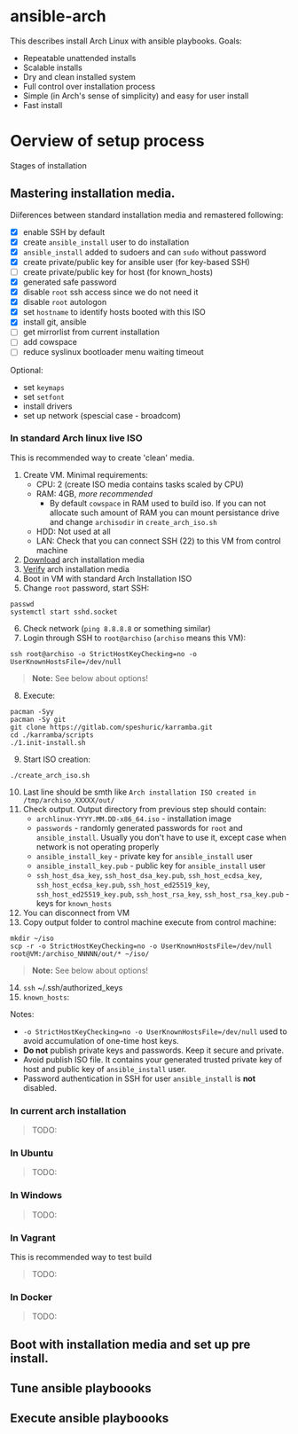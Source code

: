 # ansible-arch

This describes install Arch Linux with ansible playbooks. 
Goals:
- Repeatable unattended installs
- Scalable installs
- Dry and clean installed system
- Full control over installation process
- Simple (in Arch's sense of simplicity) and easy for user install
- Fast install

# Oerview of setup process

Stages of installation

## Mastering installation media.

Diiferences between standard installation media and remastered following:
- [x] enable SSH by default
- [x] create `ansible_install` user to do installation
- [x] `ansible_install` added to sudoers and can `sudo` without password
- [x] create private/public key for ansible user (for key-based SSH)
- [ ] create private/public key for host (for known_hosts)
- [x] generated safe password
- [x] disable `root` ssh access since we do not need it
- [x] disable `root` autologon
- [x] set `hostname` to identify hosts booted with this ISO
- [x] install git, ansible 
- [ ] get mirrorlist from current installation
- [ ] add cowspace
- [ ] reduce syslinux bootloader menu waiting timeout

Optional:
- set `keymaps`
- set `setfont`
- install drivers
- set up network (spescial case - broadcom)


### In standard Arch linux live ISO

This is recommended way to create 'clean' media. 

1. Create VM. Minimal requirements: 
    - CPU: 2 (create ISO media contains tasks scaled by CPU)
    - RAM: 4GB, *more recommended*
        - By default `cowspace` in RAM used to build iso. If you can not allocate such amount of RAM you can mount persistance drive and change `archisodir` in `create_arch_iso.sh`
    - HDD: Not used at all
    - LAN: Check that you can connect SSH (22) to this VM from control machine
2. [Download](https://www.archlinux.org/download/) arch installation media
3. [Verify](https://wiki.archlinux.org/index.php/Installation_guide#Verify_signature) arch installation media
4. Boot in VM with standard Arch Installation ISO
5. Change `root` password, start SSH:
```shell
passwd
systemctl start sshd.socket
```
6. Check network (`ping 8.8.8.8` or something similar)
7. Login through SSH to `root@archiso` (`archiso` means this VM): 
```shell
ssh root@archiso -o StrictHostKeyChecking=no -o UserKnownHostsFile=/dev/null
```
> **Note:** See below about options!
8. Execute:
```shell
pacman -Syy
pacman -Sy git
git clone https://gitlab.com/speshuric/karramba.git
cd ./karramba/scripts
./1.init-install.sh
```
9. Start ISO creation:
```shell
./create_arch_iso.sh
``` 
10. Last line should be smth like  `Arch installation ISO created in /tmp/archiso_XXXXX/out/`
11. Check output. Output directory from previous step should contain:
    - `archlinux-YYYY.MM.DD-x86_64.iso` - installation image
    - `passwords` - randomly generated passwords for `root` and `ansible_install`. Usually you don't have to use it, except case when network is not operating properly
    - `ansible_install_key` - private key for `ansible_install` user
    - `ansible_install_key.pub` - public key for `ansible_install` user
    - `ssh_host_dsa_key`, `ssh_host_dsa_key.pub`, `ssh_host_ecdsa_key`, `ssh_host_ecdsa_key.pub`, `ssh_host_ed25519_key`, `ssh_host_ed25519_key.pub`, `ssh_host_rsa_key`, `ssh_host_rsa_key.pub` - keys for `known_hosts`
12. You can disconnect from VM
13. Copy output folder to control machine execute from control machine:
```shell
mkdir ~/iso
scp -r -o StrictHostKeyChecking=no -o UserKnownHostsFile=/dev/null root@VM:/archiso_NNNNN/out/* ~/iso/
```
> **Note:** See below about options!
14. `ssh` ~/.ssh/authorized_keys
15. `known_hosts`: 
    
Notes:
- `-o StrictHostKeyChecking=no -o UserKnownHostsFile=/dev/null` used to avoid accumulation of one-time host keys.
- **Do not** publish private keys and passwords. Keep it secure and private.
- Avoid publish ISO file. It contains your generated trusted private key of host and public key of `ansible_install` user.
- Password authentication in SSH for user `ansible_install` is **not** disabled.  

### In current arch installation
> TODO:

### In Ubuntu
> TODO:

### In Windows
> TODO:
### In Vagrant
This is recommended way to test build
> TODO:

### In Docker 
> TODO:

## Boot with installation media and set up pre install.

## Tune ansible playboooks

## Execute ansible playboooks